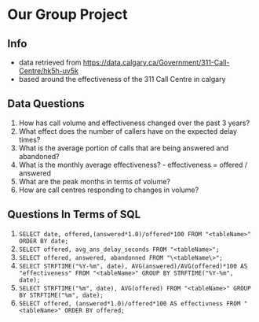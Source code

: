 # Our Group Project

## Info
- data retrieved from https://data.calgary.ca/Government/311-Call-Centre/hk5h-uv5k
- based around the effectiveness of the 311 Call Centre in calgary

## Data Questions
1. How has call volume and effectiveness changed over the past 3 years?
2. What effect does the number of callers have on the expected delay times?
3. What is the average portion of calls that are being answered and abandoned?
4. What is the monthly average effectiveness?
        - effectiveness = offered / answered
5. What are the peak months in terms of volume?
6. How are call centres responding to changes in volume?

## Questions In Terms of SQL
1. ```SELECT date, offered,(answered*1.0)/offered*100 FROM "<tableName>" ORDER BY date;```
2. ```SELECT offered, avg_ans_delay_seconds FROM "<tableName>";```
3. ```SELECT offered, answered, abandonned FROM "\<tableName\>";```
4. ```SELECT STRFTIME("%Y-%m", date), AVG(answered)/AVG(offered)*100 AS "effectiveness" FROM "<tableName>" GROUP BY STRFTIME("%Y-%m", date);```
5. ```SELECT STRFTIME("%m", date), AVG(offered) FROM "<tableName>" GROUP BY STRFTIME("%m", date);```
6. ```SELECT offered, (answered*1.0)/offered*100 AS effectivness FROM "<tableName>" ORDER BY offered;```

